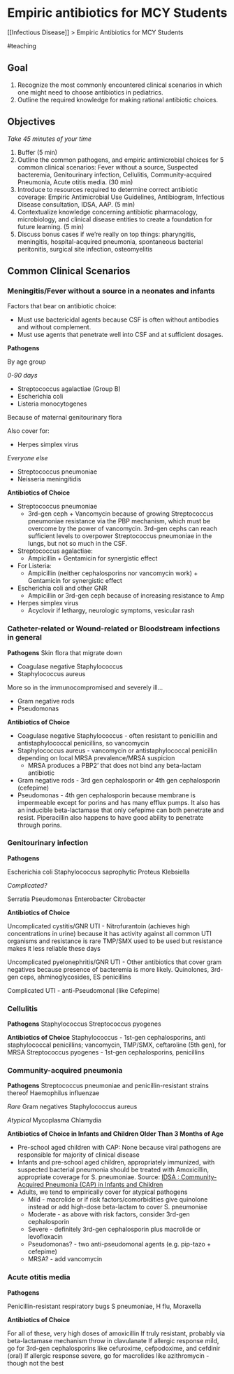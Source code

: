 # Empiric antibiotics for MCY Students
[[Infectious Disease]] > Empiric Antibiotics for MCY Students

#teaching

## Goal
1. Recognize the most commonly encountered clinical scenarios in which one might need to choose antibiotics in pediatrics.
2. Outline the required knowledge for making rational antibiotic choices.

## Objectives
_Take 45 minutes of your time_

1. Buffer (5 min)
2. Outline the common pathogens, and empiric antimicrobial choices for 5 common clinical scenarios: Fever without a source, Suspected bacteremia, Genitourinary infection, Cellulitis, Community-acquired Pneumonia, Acute otitis media. (30 min)
3. Introduce to resources required to determine correct antibiotic coverage: Empiric Antimicrobial Use Guidelines, Antibiogram, Infectious Disease consultation, IDSA, AAP. (5 min)
4. Contextualize knowledge concerning antibiotic pharmacology, microbiology, and clinical disease entities to create a foundation for future learning. (5 min)
5. Discuss bonus cases if we’re really on top things: pharyngitis, meningitis, hospital-acquired pneumonia, spontaneous bacterial peritonitis, surgical site infection, osteomyelitis

## Common Clinical Scenarios
### Meningitis/Fever without a source in a neonates and infants

Factors that bear on antibiotic choice:

* Must use bactericidal agents because CSF is often without antibodies and without complement.
* Must use agents that penetrate well into CSF and at sufficient dosages.

**Pathogens**

By age group

_0-90 days_

* Streptococcus agalactiae (Group B)
* Escherichia coli
* Listeria monocytogenes

Because of maternal genitourinary flora

Also cover for:

* Herpes simplex virus

_Everyone else_
* Streptococcus pneumoniae
* Neisseria meningitidis

**Antibiotics of Choice**

* Streptococcus pneumoniae
	* 3rd-gen ceph + Vancomycin because of growing Streptococcus pneumoniae resistance via the PBP mechanism, which must be overcome by the power of vancomycin. 3rd-gen cephs can reach sufficient levels to overpower Streptococcus pneumoniae in the lungs, but not so much in the CSF.
* Streptococcus agalactiae:
	* Ampicillin + Gentamicin for synergistic effect
* For Listeria: 
	* Ampicillin (neither cephalosporins nor vancomycin work) + Gentamicin for synergistic effect
* Escherichia coli and other GNR
	* Ampicillin or 3rd-gen ceph because of increasing resistance to Amp
* Herpes simplex virus
	* Acyclovir if lethargy, neurologic symptoms, vesicular rash

### Catheter-related or Wound-related or Bloodstream infections in general

**Pathogens**
Skin flora that migrate down

* Coagulase negative Staphylococcus
* Staphylococcus aureus

More so in the immunocompromised and severely ill…
* Gram negative rods
* Pseudomonas

**Antibiotics of Choice**
* Coagulase negative Staphylococcus - often resistant to penicillin and antistaphylococcal penicillins, so vancomycin
* Staphylococcus aureus - vancomycin or antistaphylococcal penicillin depending on local MRSA prevalence/MRSA suspicion
	* MRSA produces a PBP2’ that does not bind any beta-lactam antibiotic
* Gram negative rods - 3rd gen cephalosporin or 4th gen cephalosporin (cefepime)
* Pseudomonas - 4th gen cephalosporin because membrane is impermeable except for porins and has many efflux pumps. It also has an inducible beta-lactamase that only cefepime can both penetrate and resist. Piperacillin also happens to have good ability to penetrate through porins.

### Genitourinary infection
**Pathogens**

Escherichia coli
Staphylococcus saprophytic
Proteus
Klebsiella

_Complicated?_

Serratia
Pseudomonas
Enterobacter
Citrobacter

**Antibiotics of Choice**

Uncomplicated cystitis/GNR UTI - Nitrofurantoin (achieves high concentrations in urine) because it has activity against all common UTI organisms and resistance is rare
TMP/SMX used to be used but resistance makes it less reliable these days

Uncomplicated pyelonephritis/GNR UTI - Other antibiotics that cover gram negatives because presence of bacteremia is more likely. Quinolones, 3rd-gen ceps, ahminoglycosides, ES penicillins

Complicated UTI - anti-Pseudomonal (like Cefepime)

### Cellulitis

**Pathogens**
Staphylococcus
Streptococcus pyogenes

**Antibiotics of Choice**
Staphylococcus - 1st-gen cephalosporins, anti staphylococcal penicillins; vancomycin, TMP/SMX, ceftaroline (5th gen), for MRSA
Streptococcus pyogenes - 1st-gen cephalosporins, penicillins

### Community-acquired pneumonia

**Pathogens**
Streptococcus pneumoniae and penicillin-resistant strains thereof
Haemophilus influenzae

_Rare_
Gram negatives
Staphylococcus aureus

_Atypical_
Mycoplasma
Chlamydia

**Antibiotics of Choice in Infants and Children Older Than 3 Months of Age**

* Pre-school aged children with CAP: None because viral pathogens are responsible for majority of clinical disease
* Infants and pre-school aged children, appropriately immunized, with suspected bacterial pneumonia should be treated with Amoxicillin, appropriate coverage for S. pneumoniae.
Source: [IDSA : Community-Acquired Pneumonia (CAP) in Infants and Children](http://www.idsociety.org/Guidelines/Patient_Care/IDSA_Practice_Guidelines/Infections_By_Organ_System-81567/Lower/Upper_Respiratory/Community-Acquired_Pneumonia_(CAP)_in_Infants_and_Children/)
* Adults, we tend to empirically cover for atypical pathogens
	* Mild - macrolide or if risk factors/comorbidities give quinolone instead or add high-dose beta-lactam to cover S. pneumoniae 
	* Moderate - as above with risk factors, consider 3rd-gen cephalosporin
	* Severe - definitely 3rd-gen cephalosporin plus macrolide or levofloxacin
	* Pseudomonas? - two anti-pseudomonal agents (e.g. pip-tazo + cefepime)
	* MRSA? - add vancomycin

### Acute otitis media

**Pathogens**

Penicillin-resistant respiratory bugs S pneumoniae, H flu, Moraxella

**Antibiotics of Choice**

For all of these, very high doses of amoxicillin
If truly resistant, probably via beta-lactamase mechanism throw in clavulanate
If allergic response mild, go for 3rd-gen cephalosporins like cefuroxime, cefpodoxime, and cefdinir (oral)
If allergic response severe, go for macrolides like azithromycin - though not the best